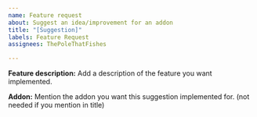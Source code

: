 ```yaml
---
name: Feature request
about: Suggest an idea/improvement for an addon
title: "[Suggestion]"
labels: Feature Request
assignees: ThePoleThatFishes

---
```


**Feature description:**
Add a description of the feature you want implemented.

**Addon:**
Mention the addon you want this suggestion implemented for. (not needed if you mention in title)
